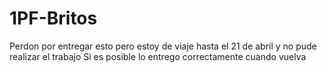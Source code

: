 # 1PF-Britos

Perdon por entregar esto pero estoy de viaje hasta el 21 de abril y no pude realizar el trabajo
Si es posible lo entrego correctamente cuando vuelva
